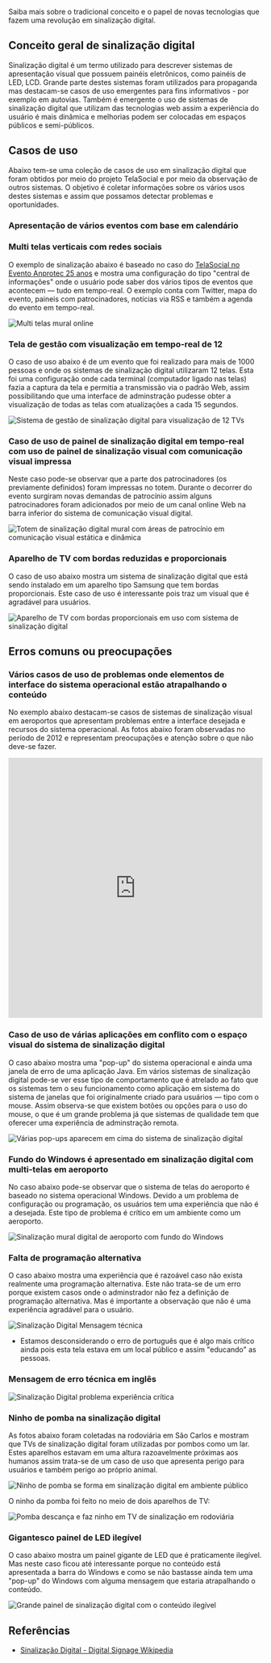 Saiba mais sobre o tradicional conceito e o papel de novas tecnologias que fazem uma revolução em sinalização digital. 

## Conceito geral de sinalização digital 

Sinalização digital é um termo utilizado para descrever sistemas de apresentação visual que possuem painéis eletrônicos, como painéis de LED, LCD. Grande parte destes sistemas foram utilizados para propaganda mas destacam-se casos de uso emergentes para fins informativos - por exemplo em autovias. Também é emergente o uso de sistemas de sinalização digital que utilizam das tecnologias web assim a experiência do usuário é mais dinâmica e melhorias podem ser colocadas em espaços públicos e semi-públicos.
## Casos de uso  

Abaixo tem-se uma coleção de casos de uso em sinalização digital que foram obtidos por meio do projeto TelaSocial e por meio da observação de outros sistemas. O objetivo é coletar informações sobre os vários usos destes sistemas e assim que possamos detectar problemas e oportunidades. 

### Apresentação de vários eventos com base em calendário

### Multi telas verticais com redes sociais

O exemplo de sinalização abaixo é baseado no caso do [TelaSocial no Evento Anprotec 25 anos](http://blog.telasocial.com/12-telas-em-tempo-real-no-seminario-nacional) e mostra uma configuração do tipo "central de informações" onde o usuário pode saber dos vários tipos de eventos que acontecem — tudo em tempo-real. O exemplo conta com Twitter, mapa do evento, paineis com patrocinadores, notícias via RSS e também a agenda do evento em tempo-real. 

![Multi telas mural online](sinalizacao-digital-mural-multi-telas.jpg)

### Tela de gestão com visualização em tempo-real de 12

O caso de uso abaixo é de um evento que foi realizado para mais de 1000 pessoas e onde os sistemas de sinalização digital utilizaram 12 telas. Esta foi uma configuração onde cada terminal (computador ligado nas telas) fazia a captura da tela e permitia a transmissão via o padrão Web, assim possibilitando que uma interface de adminstração pudesse obter a visualização de todas as telas com atualizações a cada 15 segundos. 

![Sistema de gestão de sinalização digital para visualização de 12 TVs](visualizacao-remota-multi-telas.jpg)

### Caso de uso de painel de sinalização digital em tempo-real com uso de painel de sinalização visual com comunicação visual impressa

Neste caso pode-se observar que a parte dos patrocinadores (os previamente definidos) foram impressas no totem. Durante o decorrer do evento surgiram novas demandas de patrocínio assim alguns patrocinadores foram adicionados por meio de um canal online Web na barra inferior do sistema de comunicação visual digital. 

![Totem de sinalização digital mural com áreas de patrocínio em comunicação visual estática e dinâmica](sinalizacao-digital-patrocinadores.jpg)

### Aparelho de TV com bordas reduzidas e proporcionais 

O caso de uso abaixo mostra um sistema de sinalização digital que está sendo instalado em um aparelho tipo Samsung que tem bordas proporcionais. Este caso de uso é interessante pois traz um visual que é agradável para usuários. 

![Aparelho de TV com bordas proporcionais em uso com sistema de sinalização digital](tela-sinalizacao-digital-borda-proporcional.jpg)

## Erros comuns ou preocupações  

### Vários casos de uso de problemas onde elementos de interface do sistema operacional estão atrapalhando o conteúdo

No exemplo abaixo destacam-se casos de sistemas de sinalização visual em aeroportos que apresentam problemas entre a interface desejada e recursos do sistema operacional. As fotos abaixo foram observadas no período de 2012 e representam preocupações e atenção sobre o que não deve-se fazer.

<iframe width="100%" height="515" src="http://www.youtube.com/embed/396jaJ0Grhc" frameborder="0" allowfullscreen></iframe>

### Caso de uso de várias aplicações em conflito com o espaço visual do sistema de sinalização digital

O caso abaixo mostra uma "pop-up" do sistema operacional e ainda uma janela de erro de uma aplicação Java. Em vários sistemas de sinalização digital pode-se ver esse tipo de comportamento que é atrelado ao fato que os sistemas tem o seu funcionamento como aplicação em sistema do sistema de janelas que foi originalmente criado para usuários — tipo com o mouse. Assim observa-se que existem botões ou opções para o uso do mouse, o que é um grande problema já que sistemas de qualidade tem que oferecer uma experiência de adminstração remota. 

![Várias pop-ups aparecem em cima do sistema de sinalização digital](sinalizacao-digital-popups-windows.jpg)

### Fundo do Windows é apresentado em sinalização digital com multi-telas em aeroporto 

No caso abaixo pode-se observar que o sistema de telas do aeroporto é baseado no sistema operacional Windows. Devido a um problema de configuração ou programação, os usuários tem uma experiência que não é a desejada. Este tipo de problema é crítico em um ambiente como um aeroporto. 

![Sinalização mural digital de aeroporto com fundo do Windows](sinalizacao-digital-aeroporto-fundo-windows.jpg)


### Falta de programação alternativa

O caso abaixo mostra uma experiência que é razoável caso não exista realmente uma programação alternativa. Este não trata-se de um erro porque existem casos onde o adminstrador não fez a definição de programação alternativa. Mas é importante a observação que não é uma experiência agradável para o usuário. 

![Sinalização Digital Mensagem técnica](mensagem-de-erro-sem-alternativa-sinalizacao-digital.jpg)

* Estamos desconsiderando o erro de português que é algo mais crítico ainda pois esta tela estava em um local público e assim "educando" as pessoas. 

### Mensagem de erro técnica em inglês 

![Sinalização Digital problema experiência crítica](sinalizacao-digital-ingles-undefined.jpg)

### Ninho de pomba na sinalização digital 

As fotos abaixo foram coletadas na rodoviária em São Carlos e mostram que TVs de sinalização digital foram utilizadas por pombos como um lar. Estes aparelhos estavam em uma altura razoavelmente próximas aos humanos assim trata-se de um caso de uso que apresenta perigo para usuários e também perigo ao próprio animal. 

![Ninho de pomba se forma em sinalização digital em ambiente público](pomba-na-sinalizacao-digital.jpg)

O ninho da pomba foi feito no meio de dois aparelhos de TV: 

![Pomba descança e faz ninho em TV de sinalização em rodoviária](ninho-de-pomba-sinalizacao-digital.jpg)

### Gigantesco painel de LED ilegível 

O caso abaixo mostra um painel gigante de LED que é praticamente ilegível. Mas neste caso ficou até interessante porque no conteúdo está apresentada a barra do Windows e como se não bastasse ainda tem uma "pop-up" do Windows com alguma mensagem que estaria atrapalhando o conteúdo. 

![Grande painel de sinalização digital com o conteúdo ilegível](sinalizacao-digital-led-ilegivel.jpg)

## Referências 

* [Sinalização Digital - Digital Signage Wikipedia](http://pt.wikipedia.org/wiki/Digital_Signage) 
